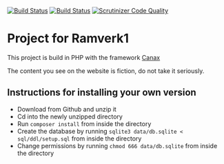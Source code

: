 [![Build Status](https://travis-ci.org/Jimpxx/ramverk1v2-project.svg?branch=master)](https://travis-ci.org/Jimpxx/ramverk1v2-project)
[![Build Status](https://scrutinizer-ci.com/g/Jimpxx/ramverk1v2-project/badges/build.png?b=master)](https://scrutinizer-ci.com/g/Jimpxx/ramverk1v2-project/build-status/master)
[![Scrutinizer Code Quality](https://scrutinizer-ci.com/g/Jimpxx/ramverk1v2-project/badges/quality-score.png?b=master)](https://scrutinizer-ci.com/g/Jimpxx/ramverk1v2-project/?branch=master)

# Project for Ramverk1

This project is build in PHP with the framework [Canax](https://github.com/canax)

The content you see on the website is fiction, do not take it seriously.

## Instructions for installing your own version

-   Download from Github and unzip it
-   Cd into the newly unzipped directory
-   Run `composer install` from inside the directory
-   Create the database by running `sqlite3 data/db.sqlite < sql/ddl/setup.sql` from inside the directory
-   Change permissions by running `chmod 666 data/db.sqlite` from inside the directory

